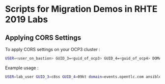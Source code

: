 # Scripts for Migration Demos in RHTE 2019 Labs

## Applying CORS Settings

To apply CORS settings on your OCP3 cluster : 

```bash
USER=<user_on_bastion> GUID_3=<guid_of_ocp3> GUID_4=<guid_of_ocp4> DOMAIN=<domain_of_ocp4_lab> ansible-playbook cors.yaml -i bastion.<GUID_3>.<DOMAIN>
```

Example usage :

```bash
USER=lab_user GUID_3=c8ss GUID_4=09kt domain=events.opentlc.com ansible-playbook cors.yaml -i bastion.c8ss.events.opentlc.com
```
